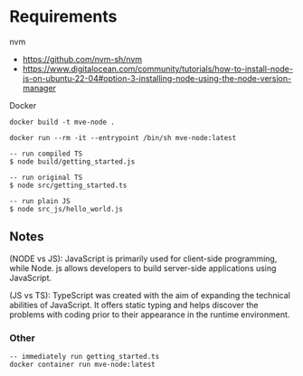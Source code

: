 # Requirements

nvm
* https://github.com/nvm-sh/nvm
* https://www.digitalocean.com/community/tutorials/how-to-install-node-js-on-ubuntu-22-04#option-3-installing-node-using-the-node-version-manager

Docker

```
docker build -t mve-node .

docker run --rm -it --entrypoint /bin/sh mve-node:latest

-- run compiled TS
$ node build/getting_started.js

-- run original TS
$ node src/getting_started.ts

-- run plain JS
$ node src_js/hello_world.js
```

## Notes

(NODE vs JS): JavaScript is primarily used for client-side programming, while Node. js allows developers to build server-side applications using JavaScript.

(JS vs TS): TypeScript was created with the aim of expanding the technical abilities of JavaScript. It offers static typing and helps discover the problems with coding prior to their appearance in the runtime environment.

### Other

```
-- immediately run getting_started.ts
docker container run mve-node:latest
```
